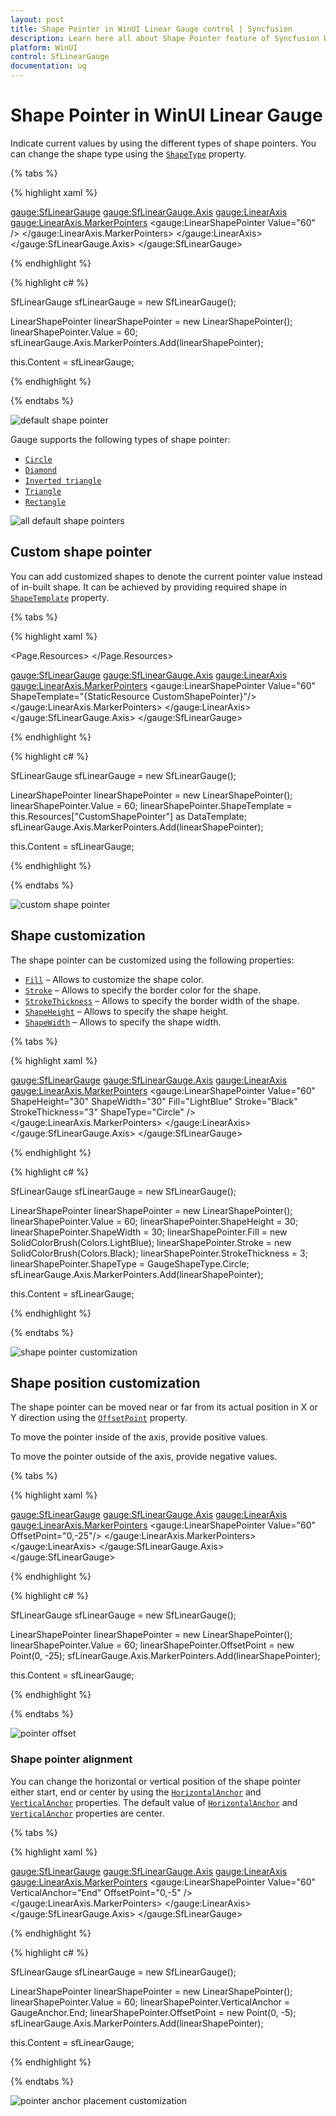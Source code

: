 ```yaml
---
layout: post
title: Shape Pointer in WinUI Linear Gauge control | Syncfusion
description: Learn here all about Shape Pointer feature of Syncfusion WinUI Linear Gauge control with custom support.
platform: WinUI
control: SfLinearGauge
documentation: ug
---
```


# Shape Pointer in WinUI Linear Gauge

Indicate current values by using the different types of shape pointers. You can change the shape type using the [`ShapeType`](https://help.syncfusion.com/cr/winui/Syncfusion.UI.Xaml.Gauges.GaugeShapeType.html) property.

{% tabs %}

{% highlight xaml %}

<gauge:SfLinearGauge>
    <gauge:SfLinearGauge.Axis>
        <gauge:LinearAxis>
            <gauge:LinearAxis.MarkerPointers>
                <gauge:LinearShapePointer Value="60" />
            </gauge:LinearAxis.MarkerPointers>
        </gauge:LinearAxis>
    </gauge:SfLinearGauge.Axis>
</gauge:SfLinearGauge>

{% endhighlight %}

{% highlight c# %}

SfLinearGauge sfLinearGauge = new SfLinearGauge();

LinearShapePointer linearShapePointer = new LinearShapePointer();
linearShapePointer.Value = 60;
sfLinearGauge.Axis.MarkerPointers.Add(linearShapePointer);

this.Content = sfLinearGauge;

{% endhighlight %}

{% endtabs %}

![default shape pointer](images/shape-pointer/pointer_default.png)

Gauge supports the following types of shape pointer:

* [`Circle`](https://help.syncfusion.com/cr/winui/Syncfusion.UI.Xaml.Gauges.GaugeShapeType.html#Syncfusion_UI_Xaml_Gauges_GaugeShapeType_Circle)
* [`Diamond`](https://help.syncfusion.com/cr/winui/Syncfusion.UI.Xaml.Gauges.GaugeShapeType.html#Syncfusion_UI_Xaml_Gauges_GaugeShapeType_Diamond)
* [`Inverted triangle`](https://help.syncfusion.com/cr/winui/Syncfusion.UI.Xaml.Gauges.GaugeShapeType.html#Syncfusion_UI_Xaml_Gauges_GaugeShapeType_InvertedTriangle)
* [`Triangle`](https://help.syncfusion.com/cr/winui/Syncfusion.UI.Xaml.Gauges.GaugeShapeType.html#Syncfusion_UI_Xaml_Gauges_GaugeShapeType_Triangle)
* [`Rectangle`](https://help.syncfusion.com/cr/winui/Syncfusion.UI.Xaml.Gauges.GaugeShapeType.html#Syncfusion_UI_Xaml_Gauges_GaugeShapeType_Rectangle)

![all default shape pointers](images/shape-pointer/pointer_shapes.png)

## Custom shape pointer

You can add customized shapes to denote the current pointer value instead of in-built shape. It can be achieved by providing required shape in [`ShapeTemplate`](https://help.syncfusion.com/cr/winui/Syncfusion.UI.Xaml.Gauges.LinearShapePointer.html#Syncfusion_UI_Xaml_Gauges_LinearShapePointer_ShapeTemplate) property.

{% tabs %}

{% highlight xaml %}

<Page.Resources>
    <DataTemplate x:Key="CustomShapePointer">
        <Grid>
            <Rectangle Fill="{Binding Fill}"
                       Stroke="{Binding Stroke}"
                       StrokeThickness="{Binding SrokeThickness}"
                       Width="{Binding ShapeHeight}"
                       Height="{Binding ShapeHeight}"
                       RadiusX="3"
                       RadiusY="3" />
        </Grid>
    </DataTemplate>
</Page.Resources>

<gauge:SfLinearGauge>
    <gauge:SfLinearGauge.Axis>
        <gauge:LinearAxis>
            <gauge:LinearAxis.MarkerPointers>
                <gauge:LinearShapePointer Value="60" 
                                    ShapeTemplate="{StaticResource CustomShapePointer}"/>
            </gauge:LinearAxis.MarkerPointers>
        </gauge:LinearAxis>
    </gauge:SfLinearGauge.Axis>
</gauge:SfLinearGauge>

{% endhighlight %}

{% highlight c# %}

SfLinearGauge sfLinearGauge = new SfLinearGauge();

LinearShapePointer linearShapePointer = new LinearShapePointer();
linearShapePointer.Value = 60;
linearShapePointer.ShapeTemplate = this.Resources["CustomShapePointer"] as DataTemplate;
sfLinearGauge.Axis.MarkerPointers.Add(linearShapePointer);

this.Content = sfLinearGauge;

{% endhighlight %}

{% endtabs %}

![custom shape pointer](images/shape-pointer/pointer_template.png)

## Shape customization

The shape pointer can be customized using the following properties:

* [`Fill`](https://help.syncfusion.com/cr/winui/Syncfusion.UI.Xaml.Gauges.LinearShapePointer.html#Syncfusion_UI_Xaml_Gauges_LinearShapePointer_Fill) – Allows to customize the shape color.
* [`Stroke`](https://help.syncfusion.com/cr/winui/Syncfusion.UI.Xaml.Gauges.LinearShapePointer.html#Syncfusion_UI_Xaml_Gauges_LinearShapePointer_Stroke) – Allows to specify the border color for the shape.
* [`StrokeThickness`](https://help.syncfusion.com/cr/winui/Syncfusion.UI.Xaml.Gauges.LinearShapePointer.html#Syncfusion_UI_Xaml_Gauges_LinearShapePointer_StrokeThickness) –  Allows to specify the border width of the shape.
* [`ShapeHeight`](https://help.syncfusion.com/cr/winui/Syncfusion.UI.Xaml.Gauges.LinearShapePointer.html#Syncfusion_UI_Xaml_Gauges_LinearShapePointer_ShapeHeight) – Allows to specify the shape height.
* [`ShapeWidth`](https://help.syncfusion.com/cr/winui/Syncfusion.UI.Xaml.Gauges.LinearShapePointer.html#Syncfusion_UI_Xaml_Gauges_LinearShapePointer_ShapeWidth) – Allows to specify the shape width.

{% tabs %}

{% highlight xaml %}

<gauge:SfLinearGauge>
    <gauge:SfLinearGauge.Axis>
        <gauge:LinearAxis>
            <gauge:LinearAxis.MarkerPointers>
                <gauge:LinearShapePointer Value="60"
                                    ShapeHeight="30"
                                    ShapeWidth="30"
                                    Fill="LightBlue"
                                    Stroke="Black"
                                    StrokeThickness="3"
                                    ShapeType="Circle" />
            </gauge:LinearAxis.MarkerPointers>
        </gauge:LinearAxis>
    </gauge:SfLinearGauge.Axis>
</gauge:SfLinearGauge>

{% endhighlight %}

{% highlight c# %}

SfLinearGauge sfLinearGauge = new SfLinearGauge();

LinearShapePointer linearShapePointer = new LinearShapePointer();
linearShapePointer.Value = 60;
linearShapePointer.ShapeHeight = 30;
linearShapePointer.ShapeWidth = 30;
linearShapePointer.Fill = new SolidColorBrush(Colors.LightBlue);
linearShapePointer.Stroke = new SolidColorBrush(Colors.Black);
linearShapePointer.StrokeThickness = 3;
linearShapePointer.ShapeType = GaugeShapeType.Circle;
sfLinearGauge.Axis.MarkerPointers.Add(linearShapePointer);

this.Content = sfLinearGauge;

{% endhighlight %}

{% endtabs %}

![shape pointer customization](images/shape-pointer/shape_customization.png)

## Shape position customization

The shape pointer can be moved near or far from its actual position in X or Y direction using the [`OffsetPoint`](https://help.syncfusion.com/cr/winui/Syncfusion.UI.Xaml.Gauges.LinearMarkerPointer.html#Syncfusion_UI_Xaml_Gauges_LinearMarkerPointer_OffsetPoint) property. 

To move the pointer inside of the axis, provide positive values.

To move the pointer outside of the axis, provide negative values.

{% tabs %}

{% highlight xaml %}

<gauge:SfLinearGauge>
    <gauge:SfLinearGauge.Axis>
        <gauge:LinearAxis>
            <gauge:LinearAxis.MarkerPointers>
                <gauge:LinearShapePointer Value="60"
                                    OffsetPoint="0,-25"/>
            </gauge:LinearAxis.MarkerPointers>
        </gauge:LinearAxis>
    </gauge:SfLinearGauge.Axis>
</gauge:SfLinearGauge>

{% endhighlight %}

{% highlight c# %}

SfLinearGauge sfLinearGauge = new SfLinearGauge();

LinearShapePointer linearShapePointer = new LinearShapePointer();
linearShapePointer.Value = 60;
linearShapePointer.OffsetPoint = new Point(0, -25);
sfLinearGauge.Axis.MarkerPointers.Add(linearShapePointer);

this.Content = sfLinearGauge;

{% endhighlight %}

{% endtabs %}

![pointer offset](images/shape-pointer/pointer_offset.png)

### Shape pointer alignment

You can change the horizontal or vertical position of the shape pointer either start, end or center by using the [`HorizontalAnchor`](https://help.syncfusion.com/cr/winui/Syncfusion.UI.Xaml.Gauges.LinearMarkerPointer.html#Syncfusion_UI_Xaml_Gauges_LinearMarkerPointer_HorizontalAnchor) and [`VerticalAnchor`](https://help.syncfusion.com/cr/winui/Syncfusion.UI.Xaml.Gauges.LinearMarkerPointer.html#Syncfusion_UI_Xaml_Gauges_LinearMarkerPointer_VerticalAnchor) properties. The default value of [`HorizontalAnchor`](https://help.syncfusion.com/cr/winui/Syncfusion.UI.Xaml.Gauges.LinearMarkerPointer.html#Syncfusion_UI_Xaml_Gauges_LinearMarkerPointer_HorizontalAnchor) and [`VerticalAnchor`](https://help.syncfusion.com/cr/winui/Syncfusion.UI.Xaml.Gauges.LinearMarkerPointer.html#Syncfusion_UI_Xaml_Gauges_LinearMarkerPointer_VerticalAnchor) properties are center.

{% tabs %}

{% highlight xaml %}

<gauge:SfLinearGauge>
    <gauge:SfLinearGauge.Axis>
        <gauge:LinearAxis>
            <gauge:LinearAxis.MarkerPointers>
                <gauge:LinearShapePointer Value="60"
                                    VerticalAnchor="End"
                                    OffsetPoint="0,-5" />
            </gauge:LinearAxis.MarkerPointers>
        </gauge:LinearAxis>
    </gauge:SfLinearGauge.Axis>
</gauge:SfLinearGauge>

{% endhighlight %}

{% highlight c# %}

SfLinearGauge sfLinearGauge = new SfLinearGauge();

LinearShapePointer linearShapePointer = new LinearShapePointer();
linearShapePointer.Value = 60;
linearShapePointer.VerticalAnchor = GaugeAnchor.End;
linearShapePointer.OffsetPoint = new Point(0, -5);
sfLinearGauge.Axis.MarkerPointers.Add(linearShapePointer);

this.Content = sfLinearGauge;

{% endhighlight %}

{% endtabs %}

![pointer anchor placement customization](images/shape-pointer/pointer_anchor.png)
